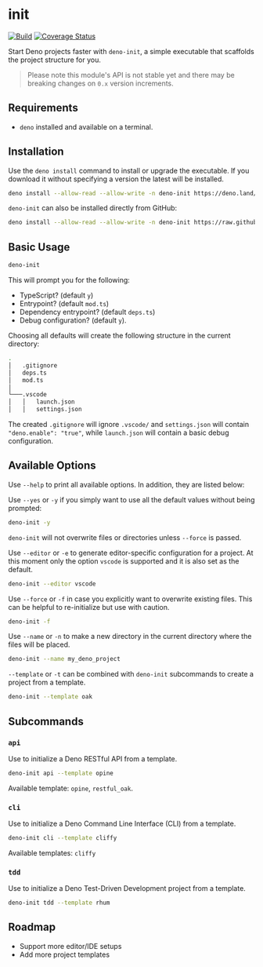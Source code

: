 # init

[![Build](https://github.com/GJZwiers/deno-init/actions/workflows/build.yaml/badge.svg)](https://github.com/GJZwiers/deno-init/actions/workflows/build.yaml)
[![Coverage Status](https://coveralls.io/repos/github/GJZwiers/deno-init/badge.svg?branch=main)](https://coveralls.io/github/GJZwiers/deno-init?branch=main)

Start Deno projects faster with `deno-init`, a simple executable that scaffolds the project structure for you.

> Please note this module's API is not stable yet and there may be breaking changes on `0.x` version increments.

## Requirements

- `deno` installed and available on a terminal.

## Installation

Use the `deno install` command to install or upgrade the executable. If you download it without specifying a version the latest will be installed.

```bash
deno install --allow-read --allow-write -n deno-init https://deno.land/x/init@0.9.1/mod.ts
```

`deno-init` can also be installed directly from GitHub:

```bash
deno install --allow-read --allow-write -n deno-init https://raw.githubusercontent.com/GJZwiers/deno-init/main/mod.ts
```

## Basic Usage

```bash
deno-init
```

This will prompt you for the following:

- TypeScript? (default `y`)
- Entrypoint? (default `mod.ts`)
- Dependency entrypoint? (default `deps.ts`)
- Debug configuration? (default `y`).

Choosing all defaults will create the following structure in the current directory:

```bash
.
│   .gitignore
│   deps.ts  
│   mod.ts
│
└───.vscode
│   │   launch.json
│   │   settings.json
```

The created `.gitignore` will ignore `.vscode/` and `settings.json` will contain `"deno.enable": "true"`, while `launch.json` will contain a basic debug configuration.

## Available Options

Use `--help` to print all available options. In addition, they are listed below:

Use `--yes` or `-y` if you simply want to use all the default values without being prompted:

```bash
deno-init -y
```

`deno-init` will not overwrite files or directories unless `--force` is passed.

Use `--editor` or `-e` to generate editor-specific configuration for a project. At this moment only the option `vscode` is supported and it is also set as the default.

```bash
deno-init --editor vscode
```

Use `--force` or `-f` in case you explicitly want to overwrite existing files. This can be helpful to re-initialize but use with caution.

```bash
deno-init -f
```

Use `--name` or `-n` to make a new directory in the current directory where the files will be placed.

```bash
deno-init --name my_deno_project
```

`--template` or `-t` can be combined with `deno-init` subcommands to create a project from a template.

```bash
deno-init --template oak
```

## Subcommands

### `api`

Use to initialize a Deno RESTful API from a template.

```bash
deno-init api --template opine
```

Available template: `opine`, `restful_oak`.

### `cli`

Use to initialize a Deno Command Line Interface (CLI) from a template.

```bash
deno-init cli --template cliffy
```

Available templates: `cliffy`

### `tdd`

Use to initialize a Deno Test-Driven Development project from a template.

```bash
deno-init tdd --template rhum
```

## Roadmap

- Support more editor/IDE setups
- Add more project templates
